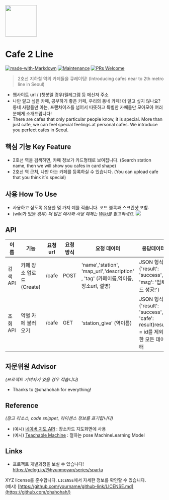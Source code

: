 <img src="https://user-images.githubusercontent.com/17819874/79853717-5db2f900-8403-11ea-99ba-ed0bb3cdb9ef.png" height="100"/>

# Cafe 2 Line
[![made-with-Markdown](https://img.shields.io/badge/Made%20with-Markdown-1f425f.svg)](http://commonmark.org)
[![Maintenance](https://img.shields.io/badge/Maintained%3F-yes-green.svg)](https://github.com/ohahohah/readme-template/graphs/commit-activity) 
[![PRs Welcome](https://img.shields.io/badge/PRs-welcome-brightgreen.svg?style=flat-square)](http://makeapullrequest.com)



> 2호선 지하철 역의 카페들을 큐레이팅! (Introducing cafes near to 2th metro line in Seoul)
- 웹사이트 url / (챗봇일 경우)텔레그램 등 메신저 주소
- 나만 알고 싶은 카페, 공부하기 좋은 카페, 우리의 동네 카페! 더 알고 싶지 않나요? 동네 사람들만 아는, 프랜차이즈를 넘어서 따뜻하고 특별한 카페들만 모아모아 여러분에게 소개드립니다!
- There are cafes that only particular people know, it is special. More than just cafe, we can feel special feelings at personal cafes. We introduce you perfect cafes in Seoul. 

## 핵심 기능  Key Feature
- 2호선 역을 검색하면, 카페 정보가 카드형태로 보여집니다. (Search station name, then we will show you cafes in card shape)
- 2호선 역 근처, 나만 아는 카페를 등록하실 수 있습니다. (You can upload cafe that you think it`s special)

## 사용 How To Use
- 사용하고 싶도록 유용한 몇 가지 예를 적습니다. 코드 블록과 스크린샷 포함.
- (wiki가 있을 경우) _더 많은 예시와 사용 예제는 [Wiki](wiki)를 참고하세요._
![](header.png)

## API

이름|기능|요청 url|요청 방식|요청 데이터|응답데이터
---|------|---|---|---|---|
검색 API|카페 장소 업로드(Create)|/cafe|POST|'name','station', 'map_url','description' , 'tag' (카페이름,역이름, 장소url, 설명)|JSON 형식 {'result': 'success', 'msg': '업로드 성공!'}
조회 API|역별 카페 불러오기|/cafe|GET|'station_give' (역이름)| JSON 형식 {'result': 'success', 'cafe': result}result = id를 제외한 모든 데이터

## 자문위원 Advisor
*(프로젝트 기여자가 있을 경우 적습니다)*
- Thanks to @ohahohah for everything!

## Reference
*(참고 리소스,  code snippet, 라이센스 정보를 표기합니다)*
- (예시) [네이버 지도 API](링크url) : 장소카드 지도화면에 사용
- (예시) [Teachable Machine](https://teachablemachine.withgoogle.com/) : 절하는 pose MachineLearning Model 

## Links
- 프로젝트 개발과정을 보실 수 있습니다! https://velog.io/@hyunmoyan/series/sparta



XYZ license를 준수합니다. ``LICENSE``에서 자세한 정보를 확인할 수 있습니다.  
(예시) [https://github.com/yourname/github-link/LICENSE.md](https://github.com/ohahohah/)
